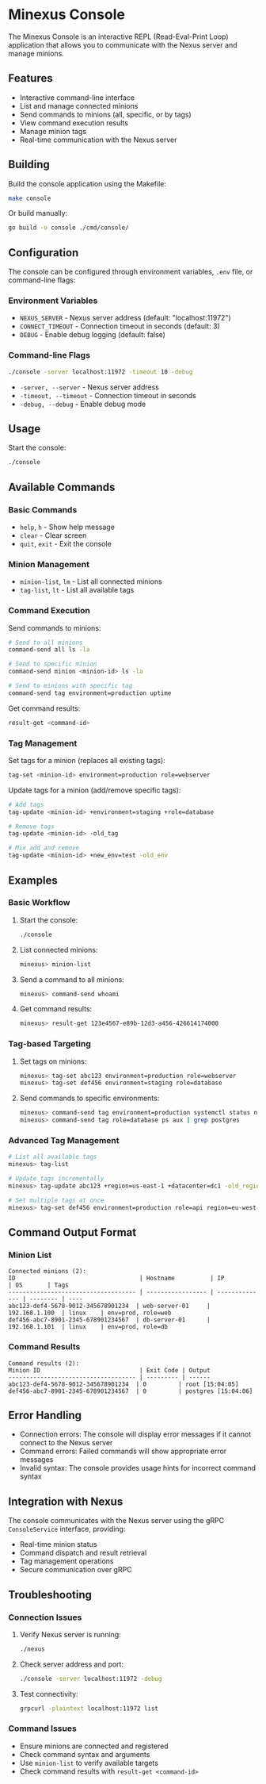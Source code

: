 # Minexus Console

The Minexus Console is an interactive REPL (Read-Eval-Print Loop) application that allows you to communicate with the Nexus server and manage minions.

## Features

- Interactive command-line interface
- List and manage connected minions
- Send commands to minions (all, specific, or by tags)
- View command execution results
- Manage minion tags
- Real-time communication with the Nexus server

## Building

Build the console application using the Makefile:

```bash
make console
```

Or build manually:

```bash
go build -o console ./cmd/console/
```

## Configuration

The console can be configured through environment variables, `.env` file, or command-line flags:

### Environment Variables

- `NEXUS_SERVER` - Nexus server address (default: "localhost:11972")
- `CONNECT_TIMEOUT` - Connection timeout in seconds (default: 3)
- `DEBUG` - Enable debug logging (default: false)

### Command-line Flags

```bash
./console -server localhost:11972 -timeout 10 -debug
```

- `-server, --server` - Nexus server address
- `-timeout, --timeout` - Connection timeout in seconds
- `-debug, --debug` - Enable debug mode

## Usage

Start the console:

```bash
./console
```

## Available Commands

### Basic Commands

- `help`, `h` - Show help message
- `clear` - Clear screen
- `quit`, `exit` - Exit the console

### Minion Management

- `minion-list`, `lm` - List all connected minions
- `tag-list`, `lt` - List all available tags

### Command Execution

Send commands to minions:

```bash
# Send to all minions
command-send all ls -la

# Send to specific minion
command-send minion <minion-id> ls -la

# Send to minions with specific tag
command-send tag environment=production uptime
```

Get command results:

```bash
result-get <command-id>
```

### Tag Management

Set tags for a minion (replaces all existing tags):

```bash
tag-set <minion-id> environment=production role=webserver
```

Update tags for a minion (add/remove specific tags):

```bash
# Add tags
tag-update <minion-id> +environment=staging +role=database

# Remove tags
tag-update <minion-id> -old_tag

# Mix add and remove
tag-update <minion-id> +new_env=test -old_env
```

## Examples

### Basic Workflow

1. Start the console:
   ```bash
   ./console
   ```

2. List connected minions:
   ```bash
   minexus> minion-list
   ```

3. Send a command to all minions:
   ```bash
   minexus> command-send whoami
   ```

4. Get command results:
   ```bash
   minexus> result-get 123e4567-e89b-12d3-a456-426614174000
   ```

### Tag-based Targeting

1. Set tags on minions:
   ```bash
   minexus> tag-set abc123 environment=production role=webserver
   minexus> tag-set def456 environment=staging role=database
   ```

2. Send commands to specific environments:
   ```bash
   minexus> command-send tag environment=production systemctl status nginx
   minexus> command-send tag role=database ps aux | grep postgres
   ```

### Advanced Tag Management

```bash
# List all available tags
minexus> tag-list

# Update tags incrementally
minexus> tag-update abc123 +region=us-east-1 +datacenter=dc1 -old_region

# Set multiple tags at once
minexus> tag-set def456 environment=production role=api region=eu-west-1
```

## Command Output Format

### Minion List
```
Connected minions (2):
ID                                   | Hostname          | IP             | OS       | Tags
------------------------------------ | ----------------- | -------------- | -------- | ----
abc123-def4-5678-9012-345678901234  | web-server-01     | 192.168.1.100  | linux    | env=prod, role=web
def456-abc7-8901-2345-678901234567  | db-server-01      | 192.168.1.101  | linux    | env=prod, role=db
```

### Command Results
```
Command results (2):
Minion ID                            | Exit Code | Output
------------------------------------ | --------- | ------
abc123-def4-5678-9012-345678901234  | 0         | root [15:04:05]
def456-abc7-8901-2345-678901234567  | 0         | postgres [15:04:06]
```

## Error Handling

- Connection errors: The console will display error messages if it cannot connect to the Nexus server
- Command errors: Failed commands will show appropriate error messages
- Invalid syntax: The console provides usage hints for incorrect command syntax

## Integration with Nexus

The console communicates with the Nexus server using the gRPC `ConsoleService` interface, providing:

- Real-time minion status
- Command dispatch and result retrieval
- Tag management operations
- Secure communication over gRPC

## Troubleshooting

### Connection Issues

1. Verify Nexus server is running:
   ```bash
   ./nexus
   ```

2. Check server address and port:
   ```bash
   ./console -server localhost:11972 -debug
   ```

3. Test connectivity:
   ```bash
   grpcurl -plaintext localhost:11972 list
   ```

### Command Issues

- Ensure minions are connected and registered
- Check command syntax and arguments
- Use `minion-list` to verify available targets
- Check command results with `result-get <command-id>`
